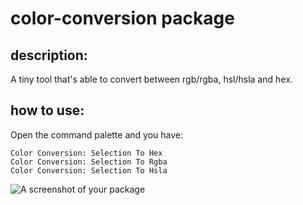# color-conversion package

## description:
A tiny tool that's able to convert between rgb/rgba, hsl/hsla and hex.

## how to use:
Open the command palette and you have:
```
Color Conversion: Selection To Hex
Color Conversion: Selection To Rgba
Color Conversion: Selection To Hsla
```

![A screenshot of your package](https://f.cloud.github.com/assets/69169/2290250/c35d867a-a017-11e3-86be-cd7c5bf3ff9b.gif)
